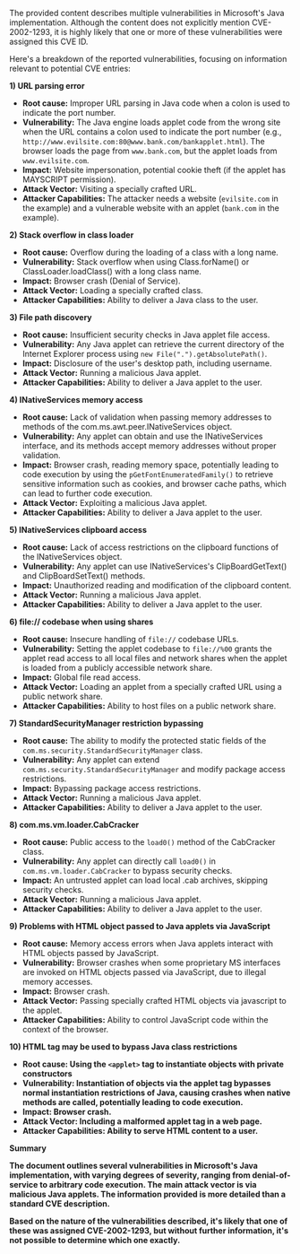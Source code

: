 The provided content describes multiple vulnerabilities in Microsoft's Java implementation. Although the content does not explicitly mention CVE-2002-1293, it is highly likely that one or more of these vulnerabilities were assigned this CVE ID.

Here's a breakdown of the reported vulnerabilities, focusing on information relevant to potential CVE entries:

**1) URL parsing error**

*   **Root cause:** Improper URL parsing in Java code when a colon is used to indicate the port number.
*   **Vulnerability:**  The Java engine loads applet code from the wrong site when the URL contains a colon used to indicate the port number (e.g., `http://www.evilsite.com:80@www.bank.com/bankapplet.html`). The browser loads the page from `www.bank.com`, but the applet loads from `www.evilsite.com`.
*   **Impact:** Website impersonation, potential cookie theft (if the applet has MAYSCRIPT permission).
*   **Attack Vector:** Visiting a specially crafted URL.
*   **Attacker Capabilities:** The attacker needs a website (`evilsite.com` in the example) and a vulnerable website with an applet (`bank.com` in the example).

**2) Stack overflow in class loader**

*   **Root cause:** Overflow during the loading of a class with a long name.
*   **Vulnerability:** Stack overflow when using Class.forName() or ClassLoader.loadClass() with a long class name.
*   **Impact:**  Browser crash (Denial of Service).
*   **Attack Vector:** Loading a specially crafted class.
*   **Attacker Capabilities:** Ability to deliver a Java class to the user.

**3) File path discovery**

*   **Root cause:**  Insufficient security checks in Java applet file access.
*   **Vulnerability:**  Any Java applet can retrieve the current directory of the Internet Explorer process using `new File(".").getAbsolutePath()`.
*  **Impact:** Disclosure of the user's desktop path, including username.
*   **Attack Vector:** Running a malicious Java applet.
*   **Attacker Capabilities:** Ability to deliver a Java applet to the user.

**4) INativeServices memory access**

*   **Root cause:** Lack of validation when passing memory addresses to methods of the com.ms.awt.peer.INativeServices object.
*   **Vulnerability:**  Any applet can obtain and use the INativeServices interface, and its methods accept memory addresses without proper validation.
*  **Impact:** Browser crash, reading memory space, potentially leading to code execution by using the `pGetFontEnumeratedFamily()` to retrieve sensitive information such as cookies, and browser cache paths, which can lead to further code execution.
*   **Attack Vector:** Exploiting a malicious Java applet.
*   **Attacker Capabilities:** Ability to deliver a Java applet to the user.

**5) INativeServices clipboard access**

*   **Root cause:**  Lack of access restrictions on the clipboard functions of the INativeServices object.
*   **Vulnerability:** Any applet can use INativeServices's ClipBoardGetText() and ClipBoardSetText() methods.
*   **Impact:** Unauthorized reading and modification of the clipboard content.
*   **Attack Vector:** Running a malicious Java applet.
*   **Attacker Capabilities:** Ability to deliver a Java applet to the user.

**6) file:// codebase when using shares**

*   **Root cause:** Insecure handling of `file://` codebase URLs.
*   **Vulnerability:** Setting the applet codebase to `file://%00` grants the applet read access to all local files and network shares when the applet is loaded from a publicly accessible network share.
*   **Impact:** Global file read access.
*   **Attack Vector:** Loading an applet from a specially crafted URL using a public network share.
*   **Attacker Capabilities:**  Ability to host files on a public network share.

**7) StandardSecurityManager restriction bypassing**

*   **Root cause:**  The ability to modify the protected static fields of the `com.ms.security.StandardSecurityManager` class.
*   **Vulnerability:** Any applet can extend `com.ms.security.StandardSecurityManager` and modify package access restrictions.
*   **Impact:** Bypassing package access restrictions.
*   **Attack Vector:** Running a malicious Java applet.
*   **Attacker Capabilities:** Ability to deliver a Java applet to the user.

**8) com.ms.vm.loader.CabCracker**

*   **Root cause:**  Public access to the `load0()` method of the CabCracker class.
*   **Vulnerability:** Any applet can directly call `load0()` in `com.ms.vm.loader.CabCracker` to bypass security checks.
*   **Impact:** An untrusted applet can load local .cab archives, skipping security checks.
*   **Attack Vector:** Running a malicious Java applet.
*   **Attacker Capabilities:** Ability to deliver a Java applet to the user.

**9) Problems with HTML object passed to Java applets via JavaScript**

*   **Root cause:**  Memory access errors when Java applets interact with HTML objects passed by JavaScript.
*   **Vulnerability:** Browser crashes when some proprietary MS interfaces are invoked on HTML objects passed via JavaScript, due to illegal memory accesses.
*   **Impact:** Browser crash.
*   **Attack Vector:** Passing specially crafted HTML objects via javascript to the applet.
*   **Attacker Capabilities:**  Ability to control JavaScript code within the context of the browser.

**10) HTML <applet> tag may be used to bypass Java class restrictions**

*   **Root cause:** Using the `<applet>` tag to instantiate objects with private constructors
*  **Vulnerability:** Instantiation of objects via the applet tag bypasses normal instantiation restrictions of Java, causing crashes when native methods are called, potentially leading to code execution.
*   **Impact:** Browser crash.
*   **Attack Vector:** Including a malformed applet tag in a web page.
*  **Attacker Capabilities:**  Ability to serve HTML content to a user.

**Summary**

The document outlines several vulnerabilities in Microsoft's Java implementation, with varying degrees of severity, ranging from denial-of-service to arbitrary code execution.  The main attack vector is via malicious Java applets. The information provided is more detailed than a standard CVE description.

Based on the nature of the vulnerabilities described, it's likely that one of these was assigned CVE-2002-1293, but without further information, it's not possible to determine which one exactly.